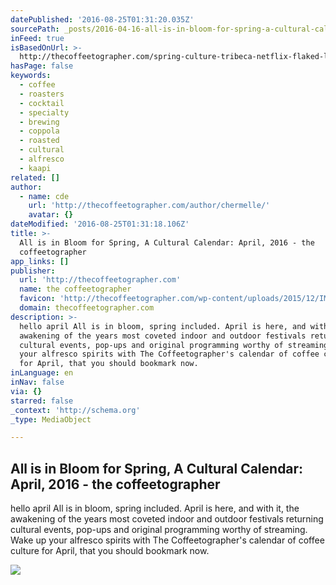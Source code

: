 ```yaml
---
datePublished: '2016-08-25T01:31:20.035Z'
sourcePath: _posts/2016-04-16-all-is-in-bloom-for-spring-a-cultural-calendar-april-2016.md
inFeed: true
isBasedOnUrl: >-
  http://thecoffeetographer.com/spring-culture-tribeca-netflix-flaked-lic-flea-kappi-cafe-coffee-blogger-april-2016/
hasPage: false
keywords:
  - coffee
  - roasters
  - cocktail
  - specialty
  - brewing
  - coppola
  - roasted
  - cultural
  - alfresco
  - kaapi
related: []
author:
  - name: cde
    url: 'http://thecoffeetographer.com/author/chermelle/'
    avatar: {}
dateModified: '2016-08-25T01:31:18.106Z'
title: >-
  All is in Bloom for Spring, A Cultural Calendar: April, 2016 - the
  coffeetographer
app_links: []
publisher:
  url: 'http://thecoffeetographer.com'
  name: the coffeetographer
  favicon: 'http://thecoffeetographer.com/wp-content/uploads/2015/12/IMG_7153.jpg'
  domain: thecoffeetographer.com
description: >-
  hello april All is in bloom, spring included. April is here, and with it, the
  awakening of the years most coveted indoor and outdoor festivals returning
  cultural events, pop-ups and original programming worthy of streaming. Wake up
  your alfresco spirits with The Coffeetographer's calendar of coffee culture
  for April, that you should bookmark now.
inLanguage: en
inNav: false
via: {}
starred: false
_context: 'http://schema.org'
_type: MediaObject

---
```

<article style=""><h1>All is in Bloom for Spring, A Cultural Calendar: April, 2016 - the coffeetographer</h1><p>hello april All is in bloom, spring included. April is here, and with it, the awakening of the years most coveted indoor and outdoor festivals returning cultural events, pop-ups and original programming worthy of streaming. Wake up your alfresco spirits with The Coffeetographer's calendar of coffee culture for April, that you should bookmark now.</p><img src="http://thecoffeetographer.com/wp-content/uploads/2016/04/image2.jpeg" /></article>